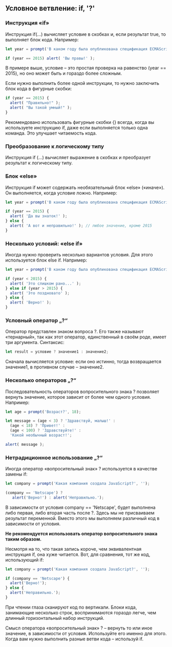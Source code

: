 ## Условное ветвление: if, '?'

### Инструкция «if»
Инструкция if(...) вычисляет условие в скобках и, если результат true, то выполняет блок кода.
Например:
```JavaScript
let year = prompt('В каком году была опубликована спецификация ECMAScript-2015?', '');

if (year == 2015) alert( 'Вы правы!' );
```
В примере выше, условие – это простая проверка на равенство (year == 2015), но оно может быть и гораздо более сложным.

Если нужно выполнить более одной инструкции, то нужно заключить блок кода в фигурные скобки:
```JavaScript
if (year == 2015) {
  alert( "Правильно!" );
  alert( "Вы такой умный!" );
}
```
Рекомендовано использовать фигурные скобки {} всегда, когда вы используете инструкцию if, даже если выполняется только одна команда. Это улучшает читаемость кода.

### Преобразование к логическому типу
Инструкция if (…) вычисляет выражение в скобках и преобразует результат к логическому типу.

### Блок «else»
Инструкция if может содержать необязательный блок «else» («иначе»). Он выполняется, когда условие ложно.
Например:
```JavaScript
let year = prompt('В каком году была опубликована спецификация ECMAScript-2015?', '');

if (year == 2015) {
  alert( 'Да вы знаток!' );
} else {
  alert( 'А вот и неправильно!' ); // любое значение, кроме 2015
}
```

### Несколько условий: «else if»
Иногда нужно проверить несколько вариантов условия. Для этого используется блок else if.
Например:
```JavaScript
let year = prompt('В каком году была опубликована спецификация ECMAScript-2015?', '');

if (year < 2015) {
  alert( 'Это слишком рано...' );
} else if (year > 2015) {
  alert( 'Это поздновато' );
} else {
  alert( 'Верно!' );
}
```

### Условный оператор „?“
Оператор представлен знаком вопроса ?. Его также называют «тернарный», так как этот оператор, единственный в своём роде, имеет три аргумента.
Синтаксис:
```JavaScript
let result = условие ? значение1 : значение2;
```
Сначала вычисляется условие: если оно истинно, тогда возвращается значение1, в противном случае – значение2.

### Несколько операторов „?“
Последовательность операторов вопросительного знака ? позволяет вернуть значение, которое зависит от более чем одного условия.
Например:
```JavaScript
let age = prompt('Возраст?', 18);

let message = (age < 3) ? 'Здравствуй, малыш!' :
  (age < 18) ? 'Привет!' :
  (age < 100) ? 'Здравствуйте!' :
  'Какой необычный возраст!';

alert( message );
```

### Нетрадиционное использование „?“
Иногда оператор «вопросительный знак» ? используется в качестве замены if:
```JavaScript
let company = prompt('Какая компания создала JavaScript?', '');

(company == 'Netscape') ?
   alert('Верно!') : alert('Неправильно.');
```
В зависимости от условия company == 'Netscape', будет выполнена либо первая, либо вторая часть после ?.
Здесь мы не присваиваем результат переменной. Вместо этого мы выполняем различный код в зависимости от условия.

**Не рекомендуется использовать оператор вопросительного знака таким образом.**

Несмотря на то, что такая запись короче, чем эквивалентная инструкция if, она хуже читается.
Вот, для сравнения, тот же код, использующий if:
```JavaScript
let company = prompt('Какая компания создала JavaScript?', '');

if (company == 'Netscape') {
  alert('Верно!');
} else {
  alert('Неправильно.');
}
```
При чтении глаза сканируют код по вертикали. Блоки кода, занимающие несколько строк, воспринимаются гораздо легче, чем длинный горизонтальный набор инструкций.

Смысл оператора «вопросительный знак» ? – вернуть то или иное значение, в зависимости от условия. Используйте его именно для этого. Когда вам нужно выполнить разные ветви кода – используй if.